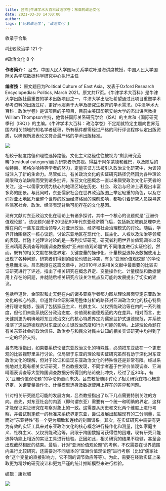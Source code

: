 ```yaml
---
title: 吕杰|牛津学术大百科政治学卷：东亚的政治文化
date: 2021-03-30 14:00:00
author: 
tags: ['比较政治学', '政治文化']
---
```



收录于合集

#比较政治学 121 个

#政治文化 8 个

**作者简介：** 吕杰，中国人民大学国际关系学院叶澄海讲席教授，中国人民大学国际关系学院数据科学研究中心执行主任

  

 **编者按：** 原文题目为Political Culture of East Asia，发表于Oxford Research
Encyclopedias: Politics, March
2021。原文共17页。《牛津学术大百科》是牛津大学出版社最重要的学术出版项目之一，牛津大学出版社希望通过此项目重塑学术参考资料的出版过程，更好地服务于大学及研究生教育的学术需求。《牛津学术大百科：政治学卷》是该项目的子项目，目前由美国印第安纳大学的杰出讲席教授
William
Thompson主持，他曾任国际关系研究学会（ISA）的主席和《国际研究季刊（ISQ）》的主编。《牛津学术大百科：政治学卷》不定期就特定主题向世界范围内相关领域的知名学者征稿，所有稿件都需经过严格的同行评议程序认定出版资质，以确保所发表论文符合最严格的学术出版标准。

  

![](/images/146/2.png)

  
  
  

  

  

相较于制度路径和理性选择路径，文化主义路径往往被视为“剩余研究范畴”(residual
category)而为研究者所忽视。得益于阿尔蒙德和维巴，以及随后的帕特南、英格尔哈特等学者的努力，定量实证方法被引入政治文化研究中，为该领域注入了新的生命力。尽管如此，有关政治文化的实证研究路径仍然因为各种理论局限和方法缺陷而受到诸多批评。东亚文化圈概念一直以来颇受政治文化研究者的关注，这一以儒家文明为核心的地理区域在历史、社会、政治与经济上表现出丰富多彩的图景。与此同时，东亚儒家社会在世界政治版图上举足轻重的角色，以及它们对亚太地区乃至整个世界的政治经济格局的深刻影响，都吸引着研究人员探寻这些儒家社会、政治、经济表现背后可能存在的文化基因。

  

现有文献对东亚政治文化在理论上有诸多探讨，其中一个核心的议题就是“亚洲价值观论题”。该议题兴起于20世纪90年代东亚经济腾飞后，包括新加坡前总理李光耀在内的一些东亚政治领导人对亚洲政治、经济和社会治理模式的讨论。随后，学界开始围绕这一核心议题，讨论东亚地区在现代化、民主化、人权以及法治等领域的表现。伴随上述理论讨论的是一系列实证研究，研究者利用世界价值观调查以及亚洲晴雨表调查等跨国调查数据对“亚洲价值观论题”的不同维度进行实证检验。然而，既有的相关文献在概念界定、关键变量的操作化、计量模型选择及数据使用上出现了各种问题，研究者们得到的结论也彼此冲突，有关“亚洲价值观议题”的争论也悬而未决。吕杰教授在这篇文章中，对2010年以来相关文献中最重要的比较实证研究进行了评述，指出了相关研究在概念界定、变量操作化、计量模型和数据使用上存在的问题，并就随后相关研究应该关注焦点及可能的发展提出了切实的建议。

  

包括申道哲、金昭影和史天健在内的诸多亚裔学者都力图从理论层面界定东亚政治文化的核心特质。申道哲和金昭影采用整体分析的路径对亚洲政治文化的核心特质进行理论提炼，强调了包括家庭主义、社群主义、父权贤能政治等在内的一系列维度，但他们未能系统区分政治态度、价值观和道德规范的内在差异。相对而言，史天健则更为明确地将东亚政治文化的核心特质界定为儒家监护式道德规范，并系统推演了这些道德规范对东亚民众关键政治态度和行为可能的影响。上述理论命题在有关东亚社会的政治信任、政治参与和民众对民主认知的相关实证研究中均得到了一定的经验支持。

  

吕杰教授指出，如果要系统论证东亚政治文化的特殊性，必须把东亚放在一个更宏观的比较视野里进行讨论，仅局限于东亚的理论和实证研究虽然有助于深化对东亚政治文化的理解，但对于论证和呈现东亚政治文化的特殊性还是非常有限。经过系统地对比现有相关实证研究，吕杰教授发现，不同学者基于世界价值观调查、亚洲晴雨表调查等大型跨国调查数据分析得到的结论彼此冲突，经过了近30年，有关“亚洲价值观论题”的争论仍悬而未决。吕杰教授随即讨论了相关研究在核心概念界定、关键变量操作化、计量模型选择及数据使用上存在的差异和问题。

  

针对相关研究随后可能的发展方向，吕杰教授指出了以下几点需要特别关注的方向。首先，对东亚社会的内涵（即何谓东亚）需要有一个统一和明确的界定，这样才能保证实证研究在考察对象上的一致。这需要从历史和文化两个维度上进行考察，并尝试制定统一的标准来系统界定东亚，尝试发展出超越现有的二分测量，进而对“东亚特性”有一个更为细致和连续的刻画谱系。其次，在实证研究中需要有更为有效的实证工具来对东亚政治文化的核心概念进行操作化和测量，比如家庭主义、社群主义、父权贤能政治等。局限于跨国数据可获得性的困难，现有研究只能选择功能上相近的实证工具进行检验。正因如此，相关研究的结果不稳健，甚至会出现截然相反的结果。最后，针对“亚洲价值观论题”的考察，不仅需要在世界范围内进行比较研究，还需要对不同版本的“亚洲价值观论题”进行考察（比如“儒家社会”这个变量的直接影响力，它不同的调节效应等等）。为此，需要在经验实证上采取更为精妙的研究设计和更为严谨的统计推断模型来进行检验。

  

编辑：康张城

  

![](/images/146/3.jpeg)

  

